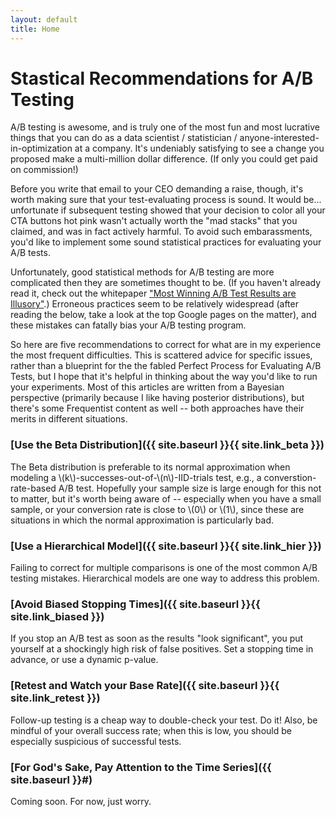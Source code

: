 ```yaml
---
layout: default
title: Home
---
```


# Stastical Recommendations for A/B Testing

A/B testing is awesome, and is truly one of the most fun and most lucrative things that you can do as a data scientist / statistician / anyone-interested-in-optimization at a company. It's undeniably satisfying to see a change you proposed make a multi-million dollar difference. (If only you could get paid on commission!)

Before you write that email to your CEO demanding a raise, though, it's worth making sure that your test-evaluating process is sound. It would be... unfortunate if subsequent testing showed that your decision to color all your CTA buttons hot pink wasn't actually worth the "mad stacks" that you claimed, and was in fact actively harmful. To avoid such embarassments, you'd like to implement some sound statistical practices for evaluating your A/B tests.

Unfortunately, good statistical methods for A/B testing are more complicated then they are sometimes thought to be. (If you haven't already read it, check out the whitepaper ["Most Winning A/B Test Results are Illusory"](http://www.qubitproducts.com/sites/default/files/pdf/most_winning_ab_test_results_are_illusory.pdf).) Erroneous practices seem to be relatively widespread (after reading the below, take a look at the top Google pages on the matter), and these mistakes can fatally bias your A/B testing program.

So here are five recommendations to correct for what are in my experience the most frequent difficulties. This is scattered advice for specific issues, rather than a blueprint for the the fabled Perfect Process for Evaluating A/B Tests, but I hope that it's helpful in thinking about the way you'd like to run your experiments. Most of this articles are written from a Bayesian perspective (primarily because I like having posterior distributions), but there's some Frequentist content as well -- both approaches have their merits in different situations.

### [Use the Beta Distribution]({{ site.baseurl }}{{ site.link_beta }})
The Beta distribution is preferable to its normal approximation when modeling a \\(k\\)-successes-out-of-\\(n\\)-IID-trials test, e.g., a converstion-rate-based A/B test. Hopefully your sample size is large enough for this not to matter, but it's worth being aware of -- especially when you have a small sample, or your conversion rate is close to \\(0\\) or \\(1\\), since these are situations in which the normal approximation is particularly bad.

### [Use a Hierarchical Model]({{ site.baseurl }}{{ site.link_hier }})
Failing to correct for multiple comparisons is one of the most common A/B testing mistakes. Hierarchical models are one way to address this problem.

### [Avoid Biased Stopping Times]({{ site.baseurl }}{{ site.link_biased }})
If you stop an A/B test as soon as the results "look significant", you put yourself at a shockingly high risk of false positives. Set a stopping time in advance, or use a dynamic p-value.

### [Retest and Watch your Base Rate]({{ site.baseurl }}{{ site.link_retest }})
Follow-up testing is a cheap way to double-check your test. Do it! Also, be mindful of your overall success rate; when this is low, you should be especially suspicious of successful tests.

### [For God's Sake, Pay Attention to the Time Series]({{ site.baseurl }}\#)
Coming soon. For now, just worry.
